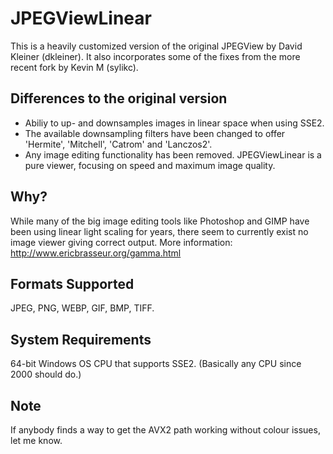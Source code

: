 # JPEGViewLinear

This is a heavily customized version of the original JPEGView by David Kleiner (dkleiner).
It also incorporates some of the fixes from the more recent fork by Kevin M (sylikc).

## Differences to the original version

* Abiliy to up- and downsamples images in linear space when using SSE2.
* The available downsampling filters have been changed to offer 'Hermite', 'Mitchell', 'Catrom' and 'Lanczos2'.
* Any image editing functionality has been removed. JPEGViewLinear is a pure viewer, focusing on speed and maximum image quality.

## Why?

While many of the big image editing tools like Photoshop and GIMP have been using linear light scaling for years, there seem to currently exist no image viewer giving correct output.
More information: http://www.ericbrasseur.org/gamma.html

## Formats Supported

JPEG, PNG, WEBP, GIF, BMP, TIFF.

## System Requirements

64-bit Windows OS
CPU that supports SSE2. (Basically any CPU since 2000 should do.)

## Note

If anybody finds a way to get the AVX2 path working without colour issues, let me know.